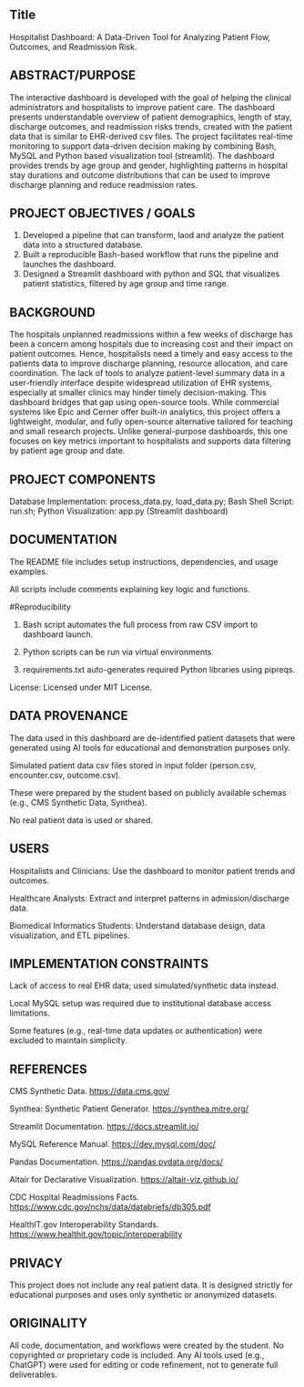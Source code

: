 ## Title

Hospitalist Dashboard: A Data-Driven Tool for Analyzing Patient Flow, Outcomes, and Readmission Risk. 

## ABSTRACT/PURPOSE

The interactive dashboard is developed with the goal of helping the clinical administrators and hospitalists to improve patient care. The dashboard presents understandable overview of patient demographics, length of stay, discharge outcomes, and readmission risks trends, created with the patient data that is similar to EHR-derived csv files. The project facilitates real-time monitoring to support data-driven decision making by combining Bash, MySQL and Python based visualization tool (streamlit). The dashboard provides trends by age group and gender, highlighting patterns in hospital stay durations and outcome distributions that can be used to improve discharge planning and reduce readmission rates.

## PROJECT OBJECTIVES / GOALS

1. Developed a pipeline that can transform, laod and analyze the patient data into a structured database.
2. Built a reproducible Bash-based workflow that runs the pipeline and launches the dashboard.
3. Designed a Streamlit dashboard with python and SQL that visualizes patient statistics, filtered by age group and time range.

## BACKGROUND

The hospitals unplanned readmissions within a few weeks of discharge has been a concern among hospitals due to increasing cost and their impact on patient outcomes. Hence, hospitalists need a timely and easy access to the patients data to improve discharge planning, resource allocation, and care coordination.
The lack of tools to analyze patient-level summary data in a user-friendly interface despite widespread utilization of EHR systems, especially at smaller clinics may hinder timely decision-making. This dashboard bridges that gap using open-source tools.
While commercial systems like Epic and Cerner offer built-in analytics, this project offers a lightweight, modular, and fully open-source alternative tailored for teaching and small research projects. Unlike general-purpose dashboards, this one focuses on key metrics important to hospitalists and supports data filtering by patient age group and date.

## PROJECT COMPONENTS

Database Implementation: process_data.py, load_data.py; Bash Shell Script: run.sh; Python Visualization: app.py (Streamlit dashboard)

## DOCUMENTATION

The README file includes setup instructions, dependencies, and usage examples.

All scripts include comments explaining key logic and functions.

#Reproducibility

1. Bash script automates the full process from raw CSV import to dashboard launch.

2. Python scripts can be run via virtual environments.

3. requirements.txt auto-generates required Python libraries using pipreqs.

License: Licensed under MIT License.

## DATA PROVENANCE

The data used in this dashboard are de-identified patient datasets that were generated using AI tools for educational and demonstration purposes only.

Simulated patient data csv files stored in input folder (person.csv, encounter.csv, outcome.csv).

These were prepared by the student based on publicly available schemas (e.g., CMS Synthetic Data, Synthea).

No real patient data is used or shared.

## USERS

Hospitalists and Clinicians: Use the dashboard to monitor patient trends and outcomes.

Healthcare Analysts: Extract and interpret patterns in admission/discharge data.

Biomedical Informatics Students: Understand database design, data visualization, and ETL pipelines.

## IMPLEMENTATION CONSTRAINTS

Lack of access to real EHR data; used simulated/synthetic data instead.

Local MySQL setup was required due to institutional database access limitations.

Some features (e.g., real-time data updates or authentication) were excluded to maintain simplicity.

## REFERENCES

CMS Synthetic Data. https://data.cms.gov/

Synthea: Synthetic Patient Generator. https://synthea.mitre.org/

Streamlit Documentation. https://docs.streamlit.io/

MySQL Reference Manual. https://dev.mysql.com/doc/

Pandas Documentation. https://pandas.pydata.org/docs/

Altair for Declarative Visualization. https://altair-viz.github.io/

CDC Hospital Readmissions Facts. https://www.cdc.gov/nchs/data/databriefs/db305.pdf

HealthIT.gov Interoperability Standards. https://www.healthit.gov/topic/interoperability

## PRIVACY

This project does not include any real patient data. It is designed strictly for educational purposes and uses only synthetic or anonymized datasets.

## ORIGINALITY

All code, documentation, and workflows were created by the student. No copyrighted or proprietary code is included. Any AI tools used (e.g., ChatGPT) were used for editing or code refinement, not to generate full deliverables.

